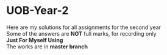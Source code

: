 # UOB-Year-2  
Here are my solutions for all assignments for the second year  
Some of the answers are **NOT** full marks, for recording only  
**Just For Myself Using**  
The works are in **master branch**
